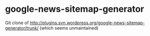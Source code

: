 google-news-sitemap-generator
=============================

Git clone of http://plugins.svn.wordpress.org/google-news-sitemap-generator/trunk/ (which seems unmaintained)